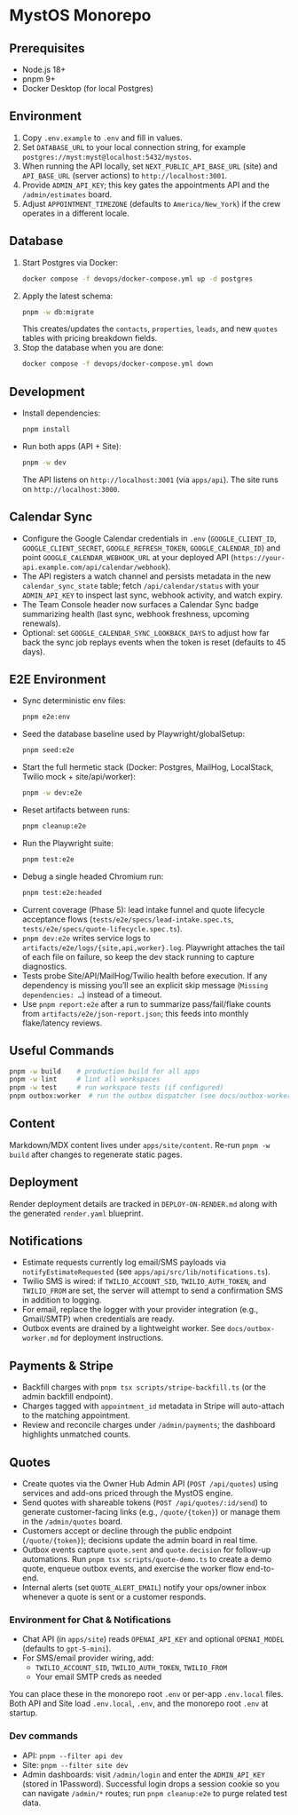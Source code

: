 # MystOS Monorepo

## Prerequisites
- Node.js 18+
- pnpm 9+
- Docker Desktop (for local Postgres)

## Environment
1. Copy `.env.example` to `.env` and fill in values.
2. Set `DATABASE_URL` to your local connection string, for example `postgres://myst:myst@localhost:5432/mystos`.
3. When running the API locally, set `NEXT_PUBLIC_API_BASE_URL` (site) and `API_BASE_URL` (server actions) to `http://localhost:3001`.
4. Provide `ADMIN_API_KEY`; this key gates the appointments API and the `/admin/estimates` board.
5. Adjust `APPOINTMENT_TIMEZONE` (defaults to `America/New_York`) if the crew operates in a different locale.

## Database
1. Start Postgres via Docker:
   ```bash
   docker compose -f devops/docker-compose.yml up -d postgres
   ```
2. Apply the latest schema:
   ```bash
   pnpm -w db:migrate
   ```
   This creates/updates the `contacts`, `properties`, `leads`, and new `quotes` tables with pricing breakdown fields.
3. Stop the database when you are done:
   ```bash
   docker compose -f devops/docker-compose.yml down
   ```

## Development
- Install dependencies:
  ```bash
  pnpm install
  ```
- Run both apps (API + Site):
  ```bash
  pnpm -w dev
  ```
  The API listens on `http://localhost:3001` (via `apps/api`). The site runs on `http://localhost:3000`.

## Calendar Sync
- Configure the Google Calendar credentials in `.env` (`GOOGLE_CLIENT_ID`, `GOOGLE_CLIENT_SECRET`, `GOOGLE_REFRESH_TOKEN`, `GOOGLE_CALENDAR_ID`) and point `GOOGLE_CALENDAR_WEBHOOK_URL` at your deployed API (`https://your-api.example.com/api/calendar/webhook`).
- The API registers a watch channel and persists metadata in the new `calendar_sync_state` table; fetch `/api/calendar/status` with your `ADMIN_API_KEY` to inspect last sync, webhook activity, and watch expiry.
- The Team Console header now surfaces a Calendar Sync badge summarizing health (last sync, webhook freshness, upcoming renewals).
- Optional: set `GOOGLE_CALENDAR_SYNC_LOOKBACK_DAYS` to adjust how far back the sync job replays events when the token is reset (defaults to 45 days).

## E2E Environment
- Sync deterministic env files:
  ```bash
  pnpm e2e:env
  ```
- Seed the database baseline used by Playwright/globalSetup:
  ```bash
  pnpm seed:e2e
  ```
- Start the full hermetic stack (Docker: Postgres, MailHog, LocalStack, Twilio mock + site/api/worker):
  ```bash
  pnpm -w dev:e2e
  ```
- Reset artifacts between runs:
  ```bash
  pnpm cleanup:e2e
  ```
- Run the Playwright suite:
  ```bash
  pnpm test:e2e
  ```
- Debug a single headed Chromium run:
  ```bash
  pnpm test:e2e:headed
  ```
- Current coverage (Phase 5): lead intake funnel and quote lifecycle acceptance flows (`tests/e2e/specs/lead-intake.spec.ts`, `tests/e2e/specs/quote-lifecycle.spec.ts`).
- `pnpm dev:e2e` writes service logs to `artifacts/e2e/logs/{site,api,worker}.log`. Playwright attaches the tail of each file on failure, so keep the dev stack running to capture diagnostics.
- Tests probe Site/API/MailHog/Twilio health before execution. If any dependency is missing you’ll see an explicit skip message (`Missing dependencies: …`) instead of a timeout.
- Use `pnpm report:e2e` after a run to summarize pass/fail/flake counts from `artifacts/e2e/json-report.json`; this feeds into monthly flake/latency reviews.

## Useful Commands
```bash
pnpm -w build    # production build for all apps
pnpm -w lint     # lint all workspaces
pnpm -w test     # run workspace tests (if configured)
pnpm outbox:worker  # run the outbox dispatcher (see docs/outbox-worker.md)
```

## Content
Markdown/MDX content lives under `apps/site/content`. Re-run `pnpm -w build` after changes to regenerate static pages.

## Deployment
Render deployment details are tracked in `DEPLOY-ON-RENDER.md` along with the generated `render.yaml` blueprint.

## Notifications
- Estimate requests currently log email/SMS payloads via `notifyEstimateRequested` (see `apps/api/src/lib/notifications.ts`).
- Twilio SMS is wired: if `TWILIO_ACCOUNT_SID`, `TWILIO_AUTH_TOKEN`, and `TWILIO_FROM` are set, the server will attempt to send a confirmation SMS in addition to logging.
- For email, replace the logger with your provider integration (e.g., Gmail/SMTP) when credentials are ready.
- Outbox events are drained by a lightweight worker. See `docs/outbox-worker.md` for deployment instructions.

## Payments & Stripe
- Backfill charges with `pnpm tsx scripts/stripe-backfill.ts` (or the admin backfill endpoint).
- Charges tagged with `appointment_id` metadata in Stripe will auto-attach to the matching appointment.
- Review and reconcile charges under `/admin/payments`; the dashboard highlights unmatched counts.

## Quotes
- Create quotes via the Owner Hub Admin API (`POST /api/quotes`) using services and add-ons priced through the MystOS engine.
- Send quotes with shareable tokens (`POST /api/quotes/:id/send`) to generate customer-facing links (e.g., `/quote/{token}`) or manage them in the `/admin/quotes` board.
- Customers accept or decline through the public endpoint (`/quote/{token}`); decisions update the admin board in real time.
- Outbox events capture `quote.sent` and `quote.decision` for follow-up automations. Run `pnpm tsx scripts/quote-demo.ts` to create a demo quote, enqueue outbox events, and exercise the worker flow end-to-end.
- Internal alerts (set `QUOTE_ALERT_EMAIL`) notify your ops/owner inbox whenever a quote is sent or a customer responds.

### Environment for Chat & Notifications
- Chat API (in `apps/site`) reads `OPENAI_API_KEY` and optional `OPENAI_MODEL` (defaults to `gpt-5-mini`).
- For SMS/email provider wiring, add:
  - `TWILIO_ACCOUNT_SID`, `TWILIO_AUTH_TOKEN`, `TWILIO_FROM`
  - Your email SMTP creds as needed

You can place these in the monorepo root `.env` or per-app `.env.local` files. Both API and Site load `.env.local`, `.env`, and the monorepo root `.env` at startup.

### Dev commands
- API: `pnpm --filter api dev`
- Site: `pnpm --filter site dev`
- Admin dashboards: visit `/admin/login` and enter the `ADMIN_API_KEY` (stored in 1Password). Successful login drops a session cookie so you can navigate `/admin/*` routes; run `pnpm cleanup:e2e` to purge related test data.


